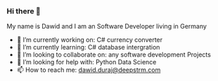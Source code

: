 ### Hi there 👋
My name is Dawid and I am an Software Developer living in Germany

- 🔭 I’m currently working on: C# currency converter
- 🌱 I’m currently learning: C# database intergration
- 👯 I’m looking to collaborate on: any software development Projects
- 🤔 I’m looking for help with: Python Data Science
- 📫 How to reach me: dawid.duraj@deepstrm.com
